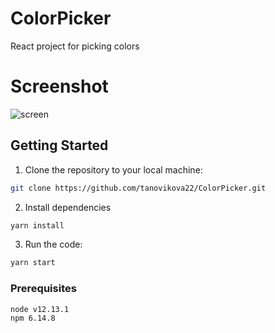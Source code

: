 # ColorPicker
React project for picking colors

# Screenshot 
![screen](https://user-images.githubusercontent.com/64168547/99725790-41248f80-2abe-11eb-8bef-92e2697fa877.png)

## Getting Started

1. Clone the repository to your local machine: 
```bash
git clone https://github.com/tanovikova22/ColorPicker.git
```
2. Install dependencies
```bash
yarn install
```
3. Run the code: 
```bash
yarn start
```

### Prerequisites

```bash
node v12.13.1
npm 6.14.8 
```
